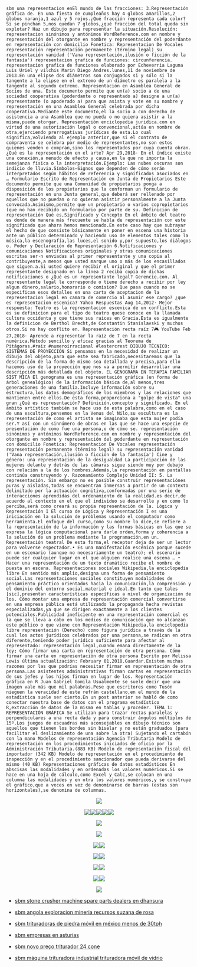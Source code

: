 
```
sbm una representacion enEl mundo de las fracciones: 3.Representación gráfica de. En una fiesta de cumpleaños hay 4 globos amarillos,2 globos naranja,1 azul y 5 rojos.¿Qué fracción representa cada color? Si se pinchan 5,nos quedan 7 globos,¿qué fracción del total queda sin explotar? Haz un dibujo para representar la situación.Resolución: representacion sinónimos y antónimos WordReference.com en nombre y representación del otorgante en nombre y representación del poderdante en representación con domicilio Fonetica: Representacion De Vocales representación representación permanente (término legal) su representación vanidad ('Vana representación,ilusión o ficción de la fantasía') representacion grafica de funciones: circunferencia. representacion grafica de funciones elaborado por Echeverria Laguna Luis Uriel y vilchis Marin Diego Andres.lunes,11 de noviembre de 2013.En una elipse dos diámetros son conjugados si y sólo si la tangente a la elipse en el extremo de un diámetro es paralela a la tangente al segundo extremo. Representación en Asamblea General de Socios de una. Este documento permite que un(a) socio a de una sociedad cooperativa (poderdante o representado a) designe a un(a) representante (o apoderado a) para que asista y vote en su nombre y representación en una Asamblea General celebrada por dicha cooperativa.Mediante este documento,el la socio a con derecho de asistencia a una Asamblea que no pueda o no quiera asistir a la misma,puede otorgar. Representación enciclopedia juridica.com en virtud de una autorización legal o convencional,actúa en nombre de otra,ejerciendo prerrogativas jurídicas de esta.Lo cual significa,volviendo al ejemplo anterior,que si el contrato de compraventa se celebra por medio de representantes,no son estos quienes venden o compran,sino los representados por cuya cuenta obran. ¿Qué es la representación en el arte? Apr 29,2018· En el índice existe una conexión,a menudo de efecto y causa,en la que no importa la semejanza física o la interpretación.Ejemplo: Las nubes oscuras son indicio de lluvia.Símbolos—Signos que dependen de cómo serán interpretados según hábitos de referencia y significados asociados en … Formulario Escrito de Representación en Junta de Propietarios Este documento permite que una Comunidad de propietarios ponga a disposición de los propietarios que la conforman un formulario de representación en una Junta general,que deberá ser rellenado por aquellos que no puedan o no quieran asistir personalmente a la Junta convocada.Asimismo,permite que un propietario o varios copropietarios (que no han recibido un formulario por parte de su. Definición de representación Qué es,Significado y Concepto En el ámbito del teatro es donde de manera más frecuente se habla de representación con este significado que ahora hemos mencionado.En este caso hay que subrayar el hecho de que consiste básicamente en poner en escena una historia ante un público determinado y haciendo uso de elementos tales como la música,la escenografía,las luces,el sonido y,por supuesto,los diálogos o. Poder y Declaración de Representación 6.Notificaciones y comunicaciones Notificaciones originales y otras comunicaciones escritas ser·n enviadas al primer representante y una copia al contribuyente,a menos que usted marque uno o más de los encasillados que siguen.a.Si usted quiere recibir el original y que el primer representante designado en la línea 2 reciba copia de dichas notificaciones o ¿Qué es un representante legal? Gerencie.com. Al representante legal le corresponde o tiene derecho a recibir por ley algun dinero,salario,honorario o comision? Que pasa cuando no se especifican esos detalles en una carta de aceptacion de la representacion legal en camara de comercio al asumir ese cargo? ¿que es representacion escenica? Yahoo Respuestas Aug 14,2012· Mejor respuesta: Teatro es la representacion escenica de un conflicto.Esta es su definicion para el tipo de teatro quese conoce en la llamada cultura occidenta y que tiene sus raices en Gracia.Esta es igualmente la definicion de Berthol Brecht,de Constantin Stanislavski y muchos otros.Si no hay conflito en. Representación recta raíz 7🎮 YouTube Feb 27,2018· Aprende a representar la raíz de 7 en la recta numérica.Método sencillo y eficaz gracias al Teorema de Pitágoras.#raiz #numeroirracional #lestercrest DIBUJO TÉCNICO: SISTEMAS DE PROYECCIÓN Si pensamos en la necesidad de realizar un dibujo del objeto,para que este sea fabricado,necesitaremos que la descripción de la forma de mismo sea detallada y precisa,para ello hacemos uso de la proyección que nos va a permitir desarrollar una descripción más detallada del objeto. EL GENOGRAMA EN TERAPIA FAMILIAR SIST MICA El genograma es una representación gráfica (en forma de árbol genealógico) de la información básica de,al menos,tres generaciones de una familia.Incluye información sobre su estructura,los datos demográficos de los miembros y las relaciones que mantienen entre ellos.De esta forma,proporciona a "golpe de vista" una gran ¿Qué es representación? Definición,concepto y significado. En el ámbito artístico también se hace uso de esta palabra,como en el caso de una escultura,pensemos en la Venus del Nilo,su escultura es la representación de como el artista se imaginaba que esta mujer podía ser.Y así con un sinnúmero de obras en las que se hace una especie de presentación de como fue una persona,o de cómo se. representación sinónimos y antónimos WordReference.com en nombre y representación del otorgante en nombre y representación del poderdante en representación con domicilio Fonetica: Representacion De Vocales representación representación permanente (término legal) su representación vanidad ('Vana representación,ilusión o ficción de la fantasía') Cine y género: una representación de la desigualdad La participación de las mujeres delante y detrás de las cámaras sigue siendo muy por debajo con relación a la de los hombres.Además,la representación en pantallas continúa construyendo y. Razonamiento Complejo Unidad II: 5. La representación. Sin embargo no es posible construir representaciónes puras y aisladas,todas se encuentran inmersas a partir de un contexto delimitado por la actuación cognitiva,conformadas por una serie de interacciones aprendidas del ordenamiento de la realidad.es decir,de acuerdo al contexto en el que el individuo se desarrolle y en como lo perciba,será como creará su propia representación de la. Lógica y Representación I El curso de Lógica y Representación I es una iniciación en la solución de problemas usando el computador como herramienta.El enfoque del curso,como su nombre lo dice,se refiere a la representación de la información y las formas básicas en las que se expresa la lógica computacional para darle orden,forma y coherencia a la solución de un problema mediante la programación,en un. Representación teatral De esta forma,el receptor deja de ser un lector para volverse espectador.• Es una manifestación escénica porque sucede en un escenario (aunque no necesariamente un teatro); el escenario puede ser cualquier lugar en el que alguien realice una escena … • Hacer una representación de un texto dramático recibe el nombre de puesta en escena. Representaciones sociales Wikipedia,la enciclopedia libre En sentido más amplio,designa una forma de pensamiento social.Las representaciones sociales constituyen modalidades de pensamiento práctico orientados hacia la comunicación,la comprensión y el dominio del entorno social,material e ideal.En tanto que tales [sic],presentan características específicas a nivel de organización de los. Cómo montar una empresa de representación comercial convertirse en una empresa pública está utilizando la propaganda hecha revistas especializadas,ya que se dirigen exactamente a los clientes potenciales.Publicidad ineficiente en una representación comercial es la que se lleva a cabo en los medios de comunicación que no alcanzan este público o que viene con Representación Wikipedia,la enciclopedia libre representación (Derecho) como figura jurídica a través de la cual los actos jurídicos celebrados por una persona,se radican en otra diferente,teniendo poder jurídico suficiente para afectar al representado: representación legal,cuando emana directamente de la ley; Cómo firmar una carta en representación de otra persona. Cómo firmar una carta en representación de otra persona Escrito por Melissa Lewis última actualización: February 01,2018.Guardar.Existen muchas razones por las que podrías necesitar firmar en representación de otra persona.Las asistentes administrativas firman cartas en representación de sus jefes y los hijos firman en lugar de los. Representación gráfica en R Juan Gabriel Gomila Usualmente se suele decir que una imagen vale más que mil palabras.Pese que escritores como Tusón nieguen la veracidad de este refrán castellano,en el mundo de la estadística suele ser cierto.En un post anterior se habló de como conectar nuestra base de datos con el programa estadístico R,extracción de datos de la misma en tablas y proceder. TEMA 1: REPRESENTACIÓN GRÁFICA Se utilizan para trazar rectas paralelas y perpendiculares a una recta dada y para construir ángulos múltiplos de 15º.Los juegos de escuadras más aconsejables en dibujo técnico son aquellos que tienen los bordes sin biselar y no están graduados (para facilitar el deslizamiento de una sobre la otra) Sujetando el cartabón con la mano Modelos de representación Agencia Tributaria Modelo de representación en los procedimientos iniciados de oficio por la Administración Tributaria.(883 KB) Modelo de representación fiscal del importador (342 KB) Modelo de representación en el procedimiento de inspección y en el procedimiento sancionador que pueda derivarse del mismo (40 KB) Representaciones gráficas de datos estadísticos En abscisas las modalidades y en ordenadas los valores numéricos.Si se hace en una hoja de cálculo,como Excel y Calc,se colocan en una columna las modalidades y en otra los valores numéricos,y se construye el gráfico,que a veces en vez de denominarse de barras (estas son horizontales),se denomina de columnas. 
```

<div align="center">

<a href="https://es-crusher.shibang-china.com/github&k=sbm+una+representacion+en"><img src="https://static.shibang-china.com/es/crusher/logo.jpg"></a>

<a href="https://es-crusher.shibang-china.com/github&k=sbm+una+representacion+en"><img src="https://static.shibang-china.com/es/crusher/index.jpg"></a><a href="https://es-crusher.shibang-china.com/material.htmlgithub&k=sbm+una+representacion+en"><img src="https://static.shibang-china.com/es/crusher/material.jpg"></a><a href="https://es-crusher.shibang-china.com/application.htmlgithub&k=sbm+una+representacion+en"><img src="https://static.shibang-china.com/es/crusher/application.jpg"></a><a href="https://es-crusher.shibang-china.com/aboutus.htmlgithub&k=sbm+una+representacion+en"><img src="https://static.shibang-china.com/es/crusher/aboutus.jpg"></a><a href="https://es-crusher.shibang-china.com/contact.htmlgithub&k=sbm+una+representacion+en"><img src="https://static.shibang-china.com/es/crusher/contact.jpg"></a>

<a href="https://es-crusher.shibang-china.com/github&k=sbm+una+representacion+en"><img src="https://static.shibang-china.com/es/crusher/banner.jpg"></a>

<a href="https://swt.shibang-china.com/github&k=sbm+una+representacion+en"><img src="https://static.shibang-china.com/es/crusher/text.jpg"></a>

<a href="https://swt.shibang-china.com/github&k=sbm+una+representacion+en"><img src="https://static.shibang-china.com/es/crusher/chat.jpg"></a><a href="https://es-crusher.shibang-china.com/contact.htmlgithub&k=sbm+una+representacion+en"><img src="https://static.shibang-china.com/es/crusher/message.jpg"></a>

<a href="https://es-crusher.shibang-china.com/products/pe.htmlgithub&k=sbm+una+representacion+en"><img src="https://static.shibang-china.com/es/crusher/pe.jpg"></a><a href="https://es-crusher.shibang-china.com/products/pf.htmlgithub&k=sbm+una+representacion+en"><img src="https://static.shibang-china.com/es/crusher/pf.jpg"></a>

<a href="https://es-crusher.shibang-china.com/products/hpt.htmlgithub&k=sbm+una+representacion+en"><img src="https://static.shibang-china.com/es/crusher/hpt.jpg"></a><a href="https://es-crusher.shibang-china.com/products/vsi.htmlgithub&k=sbm+una+representacion+en"><img src="https://static.shibang-china.com/es/crusher/vsi.jpg"></a>

<a href="https://es-crusher.shibang-china.com/products/klv.htmlgithub&k=sbm+una+representacion+en"><img src="https://static.shibang-china.com/es/crusher/klv.jpg"></a><a href="https://es-crusher.shibang-china.com/products/portable.htmlgithub&k=sbm+una+representacion+en"><img src="https://static.shibang-china.com/es/crusher/portable.jpg"></a>

<a href="https://swt.shibang-china.com/github&k=sbm+una+representacion+en"><img src="https://static.shibang-china.com/es/crusher/case.jpg"></a>

</div>


* [sbm stone crusher machine spare parts dealers en dhansura](sbm%20stone%20crusher%20machine%20spare%20parts%20dealers%20en%20dhansura.md)

* [sbm angola exploracion mineria recursos suzana de rosa](sbm%20angola%20exploracion%20mineria%20recursos%20suzana%20de%20rosa.md)

* [sbm trituradoras de piedra móvil en méxico menos de 30tph](sbm%20trituradoras%20de%20piedra%20m%C3%B3vil%20en%20m%C3%A9xico%20menos%20de%2030tph.md)

* [sbm empresas en asturias](sbm%20empresas%20en%20asturias.md)

* [sbm novo preço triturador 24 cone](sbm%20novo%20pre%C3%A7o%20triturador%2024%20cone.md)

* [sbm máquina trituradora industrial trituradora móvil de vidrio](sbm%20m%C3%A1quina%20trituradora%20industrial%20trituradora%20m%C3%B3vil%20de%20vidrio.md)